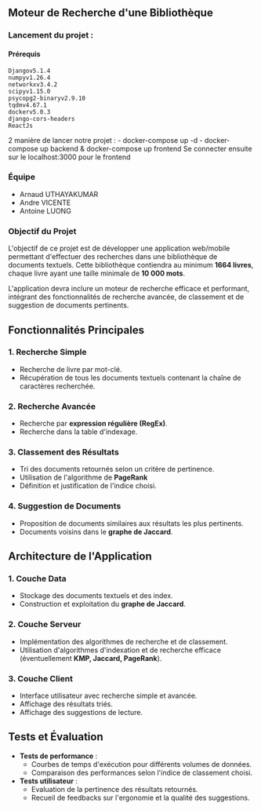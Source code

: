 ## Moteur de Recherche d'une Bibliothèque

### Lancement du projet : 
  #### Prérequis
    Djangov5.1.4
    numpyv1.26.4
    networkxv3.4.2
    scipyv1.15.0
    psycopg2-binaryv2.9.10
    tqdmv4.67.1
    dockerv5.0.3
    django-cors-headers
    ReactJs

  2 manière de lancer notre projet : 
    - docker-compose up -d
    - docker-compose up backend & docker-compose up frontend
  Se connecter ensuite sur le localhost:3000 pour le frontend 

### Équipe
- Arnaud UTHAYAKUMAR
- Andre VICENTE
- Antoine LUONG

### Objectif du Projet
L'objectif de ce projet est de développer une application web/mobile permettant d'effectuer des recherches dans une bibliothèque de documents textuels. Cette bibliothèque contiendra au minimum **1664 livres**, chaque livre ayant une taille minimale de **10 000 mots**.

L'application devra inclure un moteur de recherche efficace et performant, intégrant des fonctionnalités de recherche avancée, de classement et de suggestion de documents pertinents.

## Fonctionnalités Principales

### 1. Recherche Simple
- Recherche de livre par mot-clé.
- Récupération de tous les documents textuels contenant la chaîne de caractères recherchée.

### 2. Recherche Avancée
- Recherche par **expression régulière (RegEx)**.
- Recherche dans la table d'indexage.

### 3. Classement des Résultats
- Tri des documents retournés selon un critère de pertinence.
- Utilisation de l'algorithme de **PageRank**
- Définition et justification de l'indice choisi.

### 4. Suggestion de Documents
- Proposition de documents similaires aux résultats les plus pertinents.
- Documents voisins dans le **graphe de Jaccard**.

## Architecture de l'Application
### 1. Couche Data
- Stockage des documents textuels et des index.
- Construction et exploitation du **graphe de Jaccard**.

### 2. Couche Serveur
- Implémentation des algorithmes de recherche et de classement.
- Utilisation d'algorithmes d'indexation et de recherche efficace (éventuellement **KMP, Jaccard, PageRank**).

### 3. Couche Client
- Interface utilisateur avec recherche simple et avancée.
- Affichage des résultats triés.
- Affichage des suggestions de lecture.

## Tests et Évaluation
- **Tests de performance** :
  - Courbes de temps d'exécution pour différents volumes de données.
  - Comparaison des performances selon l'indice de classement choisi.
- **Tests utilisateur** :
  - Evaluation de la pertinence des résultats retournés.
  - Recueil de feedbacks sur l'ergonomie et la qualité des suggestions.
